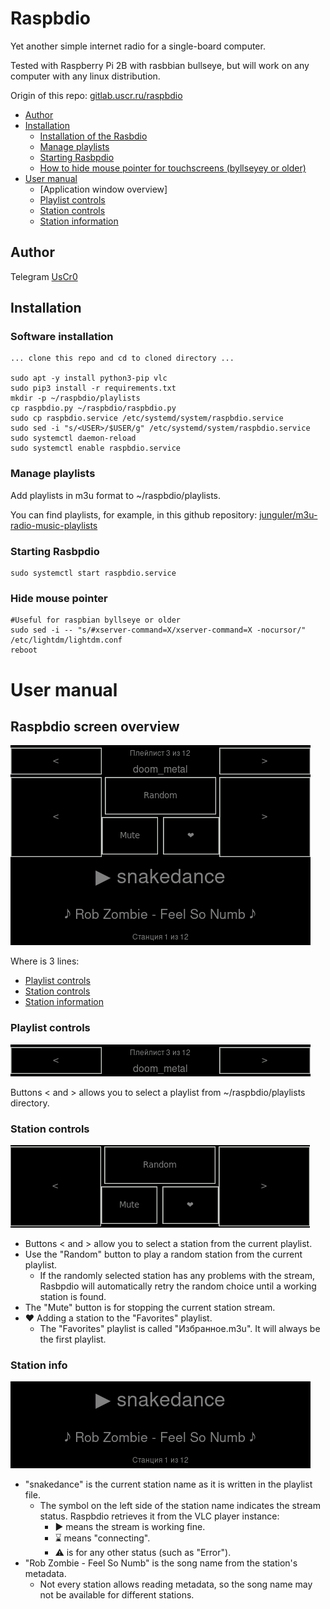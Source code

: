 # Raspbdio

Yet another simple internet radio for a single-board computer.

Tested with Raspberry Pi 2B with rasbbian bullseye, but will work on any computer with any linux distribution.

Origin of this repo: [gitlab.uscr.ru/raspbdio](https://gitlab.uscr.ru/public-projects/raspbdio)

* [Author](#author)
* [Installation](#installation)
    * [Installation of the Rasbdio](#software-installation)
    * [Manage playlists](#manage-playlists)
    * [Starting Rasbpdio](#starting-rasbpdio)
    * [How to hide mouse pointer for touchscreens (byllseyey or older)](#hide-mouse-pointer)
* [User manual](#user-manual)
    * [Application window overview]
    * [Playlist controls](#playlist-controls)
    * [Station controls](#station-controls)
    * [Station information](#station-info)

## Author

Telegram [UsCr0](https://t.me/UsCr0)

## Installation

### Software installation

    ... clone this repo and cd to cloned directory ...

    sudo apt -y install python3-pip vlc
    sudo pip3 install -r requirements.txt
    mkdir -p ~/raspbdio/playlists
    cp raspbdio.py ~/raspbdio/raspbdio.py
    sudo cp raspbdio.service /etc/systemd/system/raspbdio.service
    sudo sed -i "s/<USER>/$USER/g" /etc/systemd/system/raspbdio.service
    sudo systemctl daemon-reload
    sudo systemctl enable raspbdio.service

### Manage playlists

Add playlists in m3u format to ~/raspbdio/playlists.

You can find playlists, for example, in this github repository: [junguler/m3u-radio-music-playlists](https://github.com/junguler/m3u-radio-music-playlists)

### Starting Rasbpdio

    sudo systemctl start raspbdio.service

### Hide mouse pointer

    #Useful for raspbian byllseye or older
    sudo sed -i -- "s/#xserver-command=X/xserver-command=X -nocursor/" /etc/lightdm/lightdm.conf
    reboot

# User manual

## Raspbdio screen overview
![Raspbdio app window](images/raspbdio_screen.png)

Where is 3 lines:
* [Playlist controls](#playlist-controls)
* [Station controls](#station-controls)
* [Station information](#station-info)

### Playlist controls

![Raspbdio playlist controls](images/raspbdio_playlist.png)

Buttons < and > allows you to select a playlist from ~/raspbdio/playlists directory.

### Station controls

![Raspbdio station controls](images/raspbdio_station_controls.png)

* Buttons < and > allow you to select a station from the current playlist.
* Use the "Random" button to play a random station from the current playlist.
    * If the randomly selected station has any problems with the stream, Rasbpdio will automatically retry the random choice until a working station is found.
* The "Mute" button is for stopping the current station stream.
* ❤️ Adding a station to the "Favorites" playlist.
    * The "Favorites" playlist is called "Избранное.m3u". It will always be the first playlist.

### Station info

![Raspbdio station info](images/raspbdio_station_info.png)

* "snakedance" is the current station name as it is written in the playlist file.
    * The symbol on the left side of the station name indicates the stream status. Raspbdio retrieves it from the VLC player instance:
        * ▶ means the stream is working fine.
        * ⌛ means "connecting".
        * ⚠ is for any other status (such as "Error").
* "Rob Zombie - Feel So Numb" is the song name from the station's metadata.
    * Not every station allows reading metadata, so the song name may not be available for different stations.
